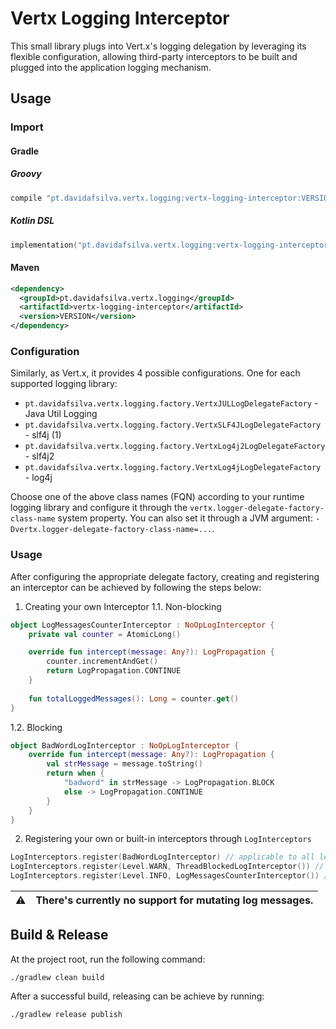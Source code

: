 # Vertx Logging Interceptor 

This small library plugs into Vert.x's logging delegation by leveraging its flexible configuration, allowing 
third-party interceptors to be built and plugged into the application logging mechanism.

## Usage

### Import
#### Gradle
##### Groovy
```groovy
compile "pt.davidafsilva.vertx.logging:vertx-logging-interceptor:VERSION"
```
##### Kotlin DSL
```kotlin
implementation("pt.davidafsilva.vertx.logging:vertx-logging-interceptor:VERSION")
```
#### Maven
```xml
<dependency>
  <groupId>pt.davidafsilva.vertx.logging</groupId>
  <artifactId>vertx-logging-interceptor</artifactId>
  <version>VERSION</version>
</dependency>
```

### Configuration
Similarly, as Vert.x, it provides 4 possible configurations. One for each supported logging library:
- `pt.davidafsilva.vertx.logging.factory.VertxJULLogDelegateFactory` - Java Util Logging 
- `pt.davidafsilva.vertx.logging.factory.VertxSLF4JLogDelegateFactory` - slf4j (1)
- `pt.davidafsilva.vertx.logging.factory.VertxLog4j2LogDelegateFactory` - slf4j2
- `pt.davidafsilva.vertx.logging.factory.VertxLog4jLogDelegateFactory` - log4j

Choose one of the above class names (FQN) according to your runtime logging library and configure it through the 
`vertx.logger-delegate-factory-class-name` system property. You can also set it through a JVM argument: 
`-Dvertx.logger-delegate-factory-class-name=...`.

### Usage
After configuring the appropriate delegate factory, creating and registering an interceptor can be achieved by following 
the steps below:
1. Creating your own Interceptor
1.1. Non-blocking
```kotlin
object LogMessagesCounterInterceptor : NoOpLogInterceptor {
    private val counter = AtomicLong()

    override fun intercept(message: Any?): LogPropagation {
        counter.incrementAndGet()
        return LogPropagation.CONTINUE
    }
    
    fun totalLoggedMessages(): Long = counter.get()
}
```
1.2. Blocking 
```kotlin
object BadWordLogInterceptor : NoOpLogInterceptor {
    override fun intercept(message: Any?): LogPropagation {
        val strMessage = message.toString()
        return when {
            "badword" in strMessage -> LogPropagation.BLOCK
            else -> LogPropagation.CONTINUE
        }
    }
}
```
2. Registering your own or built-in interceptors through `LogInterceptors`
```kotlin
LogInterceptors.register(BadWordLogInterceptor) // applicable to all levels
LogInterceptors.register(Level.WARN, ThreadBlockedLogInterceptor()) // built-in interceptor
LogInterceptors.register(Level.INFO, LogMessagesCounterInterceptor()) // counts all info messages
```

| :warning: | There's currently no support for mutating log messages. |
| --- | ---- | 

## Build & Release
At the project root, run the following command:
```shell
./gradlew clean build
```

After a successful build, releasing can be achieve by running:
```shell
./gradlew release publish
```
